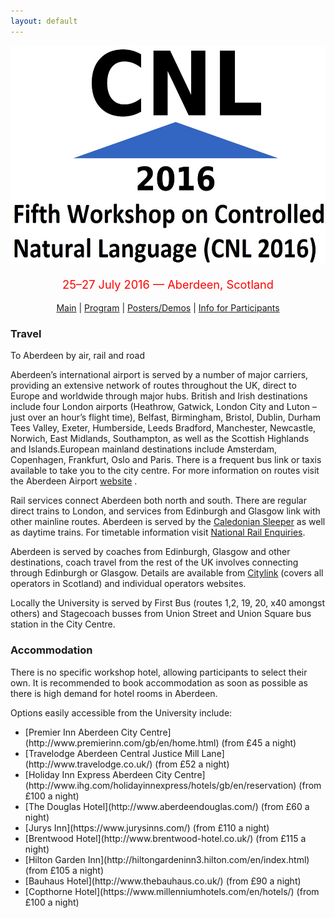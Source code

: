 ```yaml
---
layout: default
---
```

<p align="middle">
<img src="logo3.jpg" width="650" height="350"/>
</p>
<p align="middle" style="color:red; font-size:130%">25–27 July 2016 — Aberdeen, Scotland</p>
<p class="tabs" align="middle">
<a href="cnl2016.html">Main</a> | <a href="cnl2016program.html">Program</a> | <a href="cnl2016pd.html">Posters/Demos</a> | <a href="cnl2016info.html">Info for Participants</a> 
</p>

### Travel

To Aberdeen by air, rail and road

Aberdeen’s international airport is served by a number of major carriers, providing an extensive network of routes throughout the UK, direct to Europe and worldwide through major hubs. British and Irish destinations include four London airports (Heathrow, Gatwick, London City and Luton – just over an hour’s flight time), Belfast, Birmingham, Bristol, Dublin, Durham Tees Valley, Exeter, Humberside, Leeds Bradford, Manchester, Newcastle, Norwich, East Midlands, Southampton, as well as the Scottish Highlands and Islands.European mainland destinations include Amsterdam, Copenhagen, Frankfurt, Oslo and Paris. There is a frequent bus link or taxis available to take you to the city centre. For more information on routes visit the Aberdeen Airport [website](http://www.aberdeenairport.com/) .

Rail services connect Aberdeen both north and south. There are regular direct trains to London, and services from Edinburgh and Glasgow link with other mainline routes. Aberdeen is served by the [Caledonian Sleeper](https://www.sleeper.scot/) as well as daytime trains. For timetable information visit [National Rail Enquiries](http://www.nationalrail.co.uk/).

Aberdeen is served by coaches from Edinburgh, Glasgow and other destinations, coach travel from the rest of the UK involves connecting through Edinburgh or Glasgow. Details are available from [Citylink](http://www.citylink.co.uk/) (covers all operators in Scotland) and individual operators websites.

Locally the University is served by First Bus (routes 1,2, 19, 20, x40 amongst others) and Stagecoach busses from Union Street and Union Square bus station in the City Centre.


### Accommodation
There is no specific workshop hotel, allowing participants to select their own. It is recommended to book accommodation as soon as possible as there is high demand for hotel rooms in Aberdeen.

Options easily accessible from the University include:

<ul>
<li>[Premier Inn Aberdeen City Centre](http://www.premierinn.com/gb/en/home.html) (from £45 a night)</li>
<li>[Travelodge Aberdeen Central Justice Mill Lane](http://www.travelodge.co.uk/) (from £52 a night)</li>
 <li>[Holiday Inn Express Aberdeen City Centre](http://www.ihg.com/holidayinnexpress/hotels/gb/en/reservation) (from £100 a night)</li>
<li>[The Douglas Hotel](http://www.aberdeendouglas.com/) (from £60 a night)</li> 
<li>[Jurys Inn](https://www.jurysinns.com/) (from £110 a night)</li> 
<li>[Brentwood Hotel](http://www.brentwood-hotel.co.uk/)  (from £115 a night)</li> 
<li>[Hilton Garden Inn](http://hiltongardeninn3.hilton.com/en/index.html) (from £105 a night)</li> 
<li>[Bauhaus Hotel](http://www.thebauhaus.co.uk/) (from £90 a night)</li> 
<li>[Copthorne Hotel](https://www.millenniumhotels.com/en/hotels/) (from £100 a night)</li> 

